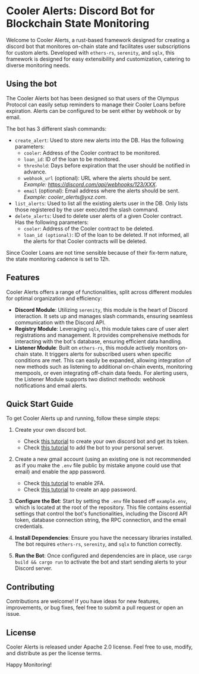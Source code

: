 # Cooler Alerts: Discord Bot for Blockchain State Monitoring

Welcome to Cooler Alerts, a rust-based framework designed for creating a discord bot that monitores on-chain state and facilitates user subscriptions for custom alerts. Developed with `ethers-rs`, `serenity`, and `sqlx`, this framework is designed for easy extensibility and customization, catering to diverse monitoring needs.

## Using the bot

The Cooler Alerts bot has been designed so that users of the Olympus Protocol can easily setup reminders to manage their Cooler Loans before expiration. Alerts can be configured to be sent either by webhook or by email.

The bot has 3 different slash commands:
- `create_alert`: Used to store new alerts into the DB. Has the following parameters:
   - `cooler`: Address of the Cooler contract to be monitored.
   - `loan_id`: ID of the loan to be monitored.
   - `threshold`: Days before expiration that the user should be notified in advance.
   - `webhook_url` (optional): URL where the alerts should be sent. _Example: https://discord.com/api/webhooks/123/XXX_.
   - `email` (optional): Email address where the alerts should be sent. _Example: cooler_alerts@yxz.com_.
- `list_alerts`: Used to list all the existing alerts user in the DB. Only lists those registered by the user executed the slash command.
- `delete_alerts`: Used to delete user alerts of a given Cooler contract. Has the following parameters:
   - `cooler`: Address of the Cooler contract to be deleted.
   - `loan_id (optional)`: ID of the loan to be deleted. If not informed, all the alerts for that Cooler contracts will be deleted.

Since Cooler Loans are not time sensible because of their fix-term nature, the state monitoring cadence is set to 12h. 

## Features

Cooler Alerts offers a range of functionalities, split across different modules for optimal organization and efficiency:

- **Discord Module**: Utilizing `serenity`, this module is the heart of Discord interaction. It sets up and manages slash commands, ensuring seamless communication with the Discord API.
- **Registry Module**: Leveraging `sqlx`, this module takes care of user alert registrations and management. It provides comprehensive methods for interacting with the bot's database, ensuring efficient data handling.
- **Listener Module**: Built on `ethers-rs`, this module actively monitors on-chain state. It triggers alerts for subscribed users when specific conditions are met. This can easily be expanded, allowing integration of new methods such as listening to additional on-chain events, monitoring mempools, or even integrating off-chain data feeds. For alerting users, the Listener Module supports two distinct methods: webhook notifications and email alerts.

## Quick Start Guide

To get Cooler Alerts up and running, follow these simple steps:

1. Create your own discord bot.
   - Check [this tutorial](https://discordjs.guide/preparations/setting-up-a-bot-application.html#creating-your-bot) to create your own discord bot and get its token.
   - Check [this tutorial](https://discordjs.guide/preparations/adding-your-bot-to-servers.html#bot-invite-links) to add the bot to your personal server.
2. Create a new gmail account (using an existing one is not recommended as if you make the `.env` file public by mistake anyone could use that email) and enable the app password.
   - Check [this tutorial](https://support.google.com/accounts/answer/185839?hl=en) to enable 2FA.
   - Check [this tutorial](https://support.google.com/mail/answer/185833?hl=en) to create an app password.
3. **Configure the Bot**: Start by setting the `.env` file based off `example.env`, which is located at the root of the repository. This file contains essential settings that control the bot's functionalities, including the Discord API token, database connection string, the RPC connection, and the email credentials.

4. **Install Dependencies**: Ensure you have the necessary libraries installed. The bot requires `ethers-rs`, `serenity`, and `sqlx` to function correctly.

5. **Run the Bot**: Once configured and dependencies are in place, use `cargo build && cargo run` to activate the bot and start sending alerts to your Discord server.

## Contributing

Contributions are welcome! If you have ideas for new features, improvements, or bug fixes, feel free to submit a pull request or open an issue.

## License

Cooler Alerts is released under Apache 2.0 license. Feel free to use, modify, and distribute as per the license terms.

Happy Monitoring!